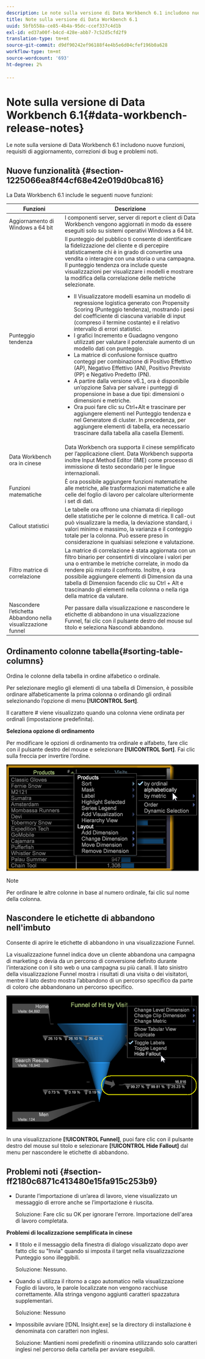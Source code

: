 ```yaml
---
description: Le note sulla versione di Data Workbench 6.1 includono nuove funzioni, requisiti di aggiornamento, correzioni di bug e problemi noti.
title: Note sulla versione di Data Workbench 6.1
uuid: 5bfb558a-ce85-4b4a-95dc-ccef337c4d1b
exl-id: ed37a00f-b4cd-428e-abb7-7c52d5cfd2f9
translation-type: tm+mt
source-git-commit: d9df90242ef96188f4e4b5e6d04cfef196b0a628
workflow-type: tm+mt
source-wordcount: '693'
ht-degree: 2%

---
```


# Note sulla versione di Data Workbench 6.1{#data-workbench-release-notes}

Le note sulla versione di Data Workbench 6.1 includono nuove funzioni, requisiti di aggiornamento, correzioni di bug e problemi noti.

## Nuove funzionalità {#section-1225066ea8f44cf68e42e019d0bca816}

La Data Workbench 6.1 include le seguenti nuove funzioni:

| Funzioni | Descrizione |
|--- |--- |
| Aggiornamento di Windows a 64 bit | I componenti server, server di report e client di Data Workbench vengono aggiornati in modo da essere eseguiti solo su sistemi operativi Windows a 64 bit. |
| Punteggio tendenza | Il punteggio del pubblico ti consente di identificare la fidelizzazione del cliente e di percepire statisticamente chi è in grado di convertire una vendita o interagire con una storia o una campagna. Il punteggio tendenza ora include queste visualizzazioni per visualizzare i modelli e mostrare la modifica della correlazione delle metriche selezionate.<ul><li>Il Visualizzatore modelli esamina un modello di regressione logistica generato con Propensity Scoring (Punteggio tendenza), mostrando i pesi del coefficiente di ciascuna variabile di input (compreso il termine costante) e il relativo intervallo di errori statistici. </li><li>I grafici Incremento e Guadagno vengono utilizzati per valutare il potenziale aumento di un modello dati con punteggio.</li><li>La matrice di confusione fornisce quattro conteggi per combinazione di Positivo Effettivo (AP), Negativo Effettivo (AN), Positivo Previsto (PP) e Negativo Predetto (PN).</li> <li>A partire dalla versione v6.1, ora è disponibile un’opzione Salva per salvare i punteggi di propensione in base a due tipi: dimensioni o dimensioni e metriche.</li><li>Ora puoi fare clic su Ctrl+Alt e trascinare per aggiungere elementi nel Punteggio tendenza e nel Generatore di cluster. In precedenza, per aggiungere elementi di tabella, era necessario trascinare dalla tabella alla casella Elementi.</li></ul> |
| Data Workbench ora in cinese | Data Workbench ora supporta il cinese semplificato per l’applicazione client. Data Workbench supporta inoltre Input Method Editor (IME) come processo di immissione di testo secondario per le lingue internazionali. |
| Funzioni matematiche | È ora possibile aggiungere funzioni matematiche alle metriche, alle trasformazioni matematiche e alle celle del foglio di lavoro per calcolare ulteriormente i set di dati. |
| Callout statistici | Le tabelle ora offrono una chiamata di riepilogo delle statistiche per le colonne di metrica. Il call-out può visualizzare la media, la deviazione standard, i valori minimo e massimo, la varianza e il conteggio totale per la colonna. Può essere preso in considerazione in qualsiasi selezione e valutazione. |
| Filtro matrice di correlazione | La matrice di correlazione è stata aggiornata con un filtro binario per consentirti di vincolare i valori per una o entrambe le metriche correlate, in modo da rendere più mirato il confronto. Inoltre, è ora possibile aggiungere elementi di Dimension da una tabella di Dimension facendo clic su Ctrl + Alt e trascinando gli elementi nella colonna o nella riga della matrice da valutare. |
| Nascondere l’etichetta Abbandono nella visualizzazione funnel | Per passare dalla visualizzazione e nascondere le etichette di abbandono in una visualizzazione Funnel, fai clic con il pulsante destro del mouse sul titolo e seleziona Nascondi abbandono. |

## Ordinamento colonne tabella{#sorting-table-columns}

Ordina le colonne della tabella in ordine alfabetico o ordinale.

Per selezionare meglio gli elementi di una tabella di Dimension, è possibile ordinare alfabeticamente la prima colonna o ordinando gli ordinali selezionando l’opzione di menu **[!UICONTROL Sort]**.

Il carattere # viene visualizzato quando una colonna viene ordinata per ordinali (impostazione predefinita).

**Seleziona opzione di ordinamento**

Per modificare le opzioni di ordinamento tra ordinale e alfabeto, fare clic con il pulsante destro del mouse e selezionare **[!UICONTROL Sort]**. Fai clic sulla freccia per invertire l’ordine.

![](assets/sort_table_alpha.png)

>[!NOTE]
>
>Per ordinare le altre colonne in base al numero ordinale, fai clic sul nome della colonna.

## Nascondere le etichette di abbandono nell&#39;imbuto

Consente di aprire le etichette di abbandono in una visualizzazione Funnel.

La visualizzazione funnel indica dove un cliente abbandona una campagna di marketing o devia da un percorso di conversione definito durante l’interazione con il sito web o una campagna su più canali. Il lato sinistro della visualizzazione Funnel mostra i risultati di una visita o dei visitatori, mentre il lato destro mostra l’abbandono di un percorso specifico da parte di coloro che abbandonano un percorso specifico.

![](assets/c_funnel_hide_fallout.png)

In una visualizzazione **[!UICONTROL Funnel]**, puoi fare clic con il pulsante destro del mouse sul titolo e selezionare **[!UICONTROL Hide Fallout]** dal menu per nascondere le etichette di abbandono.

## Problemi noti {#section-ff2180c6871c413480e15fa915c253b9}

* Durante l’importazione di un’area di lavoro, viene visualizzato un messaggio di errore anche se l’importazione è riuscita.

   Soluzione: Fare clic su OK per ignorare l&#39;errore. Importazione dell&#39;area di lavoro completata.

**Problemi di localizzazione semplificata in cinese**

* Il titolo e il messaggio della finestra di dialogo visualizzato dopo aver fatto clic su &quot;Invia&quot; quando si imposta il target nella visualizzazione Punteggio sono illeggibili.

   Soluzione: Nessuno.
* Quando si utilizza il ritorno a capo automatico nella visualizzazione Foglio di lavoro, le parole localizzate non vengono racchiuse correttamente. Alla stringa vengono aggiunti caratteri spazzatura supplementari.

   Soluzione: Nessuno
* Impossibile avviare [!DNL Insight.exe] se la directory di installazione è denominata con caratteri non inglesi.

   Soluzione: Mantieni nomi predefiniti o rinomina utilizzando solo caratteri inglesi nel percorso della cartella per avviare eseguibili.
